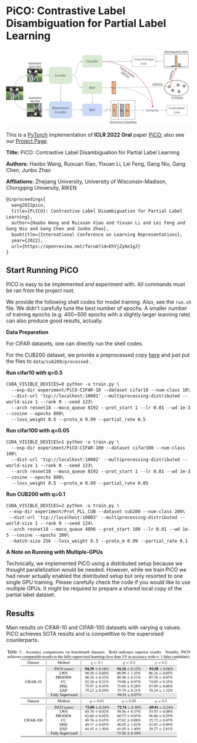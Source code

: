 # PiCO: Contrastive Label Disambiguation for Partial Label Learning

![framework](resources/framework.png)

This is a [PyTorch](http://pytorch.org) implementation of **ICLR 2022 Oral** paper [PiCO](https://openreview.net/forum?id=EhYjZy6e1gJ); also see our [Project Page](https://hbzju.github.io/pico/). 

**Title:** PiCO: Contrastive Label Disambiguation for Partial Label Learning

**Authors:** Haobo Wang, Ruixuan Xiao, Yixuan Li, Lei Feng, Gang Niu, Gang Chen, Junbo Zhao

**Affliations:** Zhejiang University, University of Wisconsin-Madison, Chongqing University, RIKEN

```
@inproceedings{
  wang2022pico,
  title={Pi{CO}: Contrastive Label Disambiguation for Partial Label Learning},
  author={Haobo Wang and Ruixuan Xiao and Yixuan Li and Lei Feng and Gang Niu and Gang Chen and Junbo Zhao},
  booktitle={International Conference on Learning Representations},
  year={2022},
  url={https://openreview.net/forum?id=EhYjZy6e1gJ}
}
```

## Start Running PiCO

PiCO is easy to be implemented and experiment with. All commands must be ran from the project root.

We provide the following shell codes for model training. Also, see the ```run.sh``` file. We didn't carefully tune the best number of epochs. A smaller number of training epochs (e.g. 400~500 epochs with a slightly larger learning rate) can also produce good results, actually. 

**Data Preparation**

For CIFAR datasets, one can directly run the shell codes. 

For the CUB200 dataset, we provide a preprocessed copy [here](https://drive.google.com/file/d/1KNMPuKT1q3a6zIEgStar2o4xjs_a3Kge/view?usp=sharing) and just put the files to ```data/cub200/processed``` .

**Run cifar10 with q=0.5**

```shell
CUDA_VISIBLE_DEVICES=0 python -u train.py \
  --exp-dir experiment/PiCO-CIFAR-10 --dataset cifar10 --num-class 10\
  --dist-url 'tcp://localhost:10001' --multiprocessing-distributed --world-size 1 --rank 0 --seed 123\
  --arch resnet18 --moco_queue 8192 --prot_start 1 --lr 0.01 --wd 1e-3 --cosine --epochs 800\
  --loss_weight 0.5 --proto_m 0.99 --partial_rate 0.5
```

**Run cifar100 with q=0.05**

```shell
CUDA_VISIBLE_DEVICES=1 python -u train.py \
  --exp-dir experiment/PiCO-CIFAR-100 --dataset cifar100 --num-class 100\
  --dist-url 'tcp://localhost:10002' --multiprocessing-distributed --world-size 1 --rank 0 --seed 123\
  --arch resnet18 --moco_queue 8192 --prot_start 1 --lr 0.01 --wd 1e-3 --cosine --epochs 800\
  --loss_weight 0.5 --proto_m 0.99 --partial_rate 0.05
```

**Run CUB200 with q=0.1**

```shell
CUDA_VISIBLE_DEVICES=2 python -u train.py \
 --exp-dir experiment/Prot_PLL_CUB --dataset cub200 --num-class 200\
 --dist-url 'tcp://localhost:10003' --multiprocessing-distributed --world-size 1 --rank 0 --seed 124\
 --arch resnet18 --moco_queue 4096 --prot_start 100 --lr 0.01 --wd 1e-5 --cosine --epochs 300\
 --batch-size 256 --loss_weight 0.5 --proto_m 0.99 --partial_rate 0.1
```

**A Note on Running with Multiple-GPUs**

Technically, we implemented PiCO using a distributed setup because we thought parallelization would be needed. However, while we train PiCO we had never actually enabled the distributed setup but only resorted to one single GPU training. Please carefully check the code if you would like to use multiple GPUs. It might be required to prepare a shared local copy of the partial label dataset. 

## Results

Main results on CIFAR-10 and CIFAR-100 datasets with varying q values. PiCO achieves SOTA results and is competitive to the supervised counterparts.

![results](resources/results.png)
